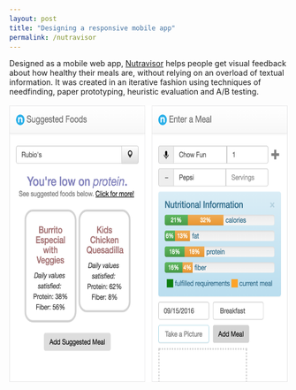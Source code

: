 ```yaml
---
layout: post
title: "Designing a responsive mobile app"
permalink: /nutravisor
---
```


<!-- elaborate -->
Designed as a mobile web app, [Nutravisor](http://nutravisor.kandarp.xyz/) helps people get visual feedback about how healthy their meals are, without relying on an overload of textual information. It was created in an iterative fashion using techniques of needfinding, paper prototyping, heuristic evaluation and A/B testing.<br/><br/><img src="/assets/applied/combined.png" height="500" />
<!-- *home page* -->
